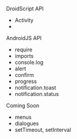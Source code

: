 DroidScript API
- Activity
- 

AndroidJS API
- require
- imports
- console.log
- alert
- confirm
- progress
- notification.toast
- notification.status

Coming Soon
- menus
- dialogues
- setTimeout, setInterval